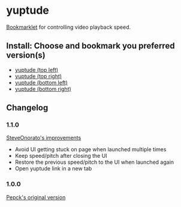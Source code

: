 <!-- SCRIPT GENERATED, DO NO EDIT DIRECTLY -->

# yuptude

[Bookmarklet][bookmarklet] for controlling video playback speed.


[bookmarklet]: https://en.wikipedia.org/wiki/Bookmarklet


## Install: Choose and bookmark you preferred version(s)

<ul>
  <li><a href="javascript:(function()%7Bconst%20styles%3D'%5Cn%3Cstyle%20id%3D%22yptd-style%22%3E%5Cn%20%20%20%20%23yptd%20%7B%5Cn%20%20%20%20%20%20%20%20user-select%3A%20none%3B%5Cn%20%20%20%20%7D%5Cn%20%20%20%20%23yptd%20span%2C%5Cn%20%20%20%20%23yptd-box%20%7B%5Cn%20%20%20%20%20%20%20%20float%3A%20left%3B%5Cn%20%20%20%20%20%20%20%20padding%3A%200%200.5em%3B%5Cn%20%20%20%20%20%20%20%20display%3A%20block%3B%5Cn%20%20%20%20%7D%5Cn%20%20%20%20%23yptd%20span%20em%2C%5Cn%20%20%20%20%23yptd-bottom%2C%5Cn%20%20%20%20%23yptd-in%20%7B%5Cn%20%20%20%20%20%20%20%20vertical-align%3A%20middle%3B%5Cn%20%20%20%20%7D%5Cn%20%20%20%20%23yptd-pit%2C%5Cn%20%20%20%20%23yptd-pit%20input%20%7B%5Cn%20%20%20%20%20%20%20%20float%3A%20right%3B%5Cn%20%20%20%20%7D%5Cn%20%20%20%20%23yptd%20a%2C%5Cn%20%20%20%20%23yptd-bar%20%7B%5Cn%20%20%20%20%20%20%20%20background-color%3A%20%23fd0d5d%3B%5Cn%20%20%20%20%7D%5Cn%20%20%20%20%23yptd%20%7B%5Cn%20%20%20%20%20%20%20%20z-index%3A%209999999999%3B%5Cn%20%20%20%20%20%20%20%20position%3A%20fixed%3B%5Cn%20%20%20%20%20%20%20%20bottom%3A%200%3B%5Cn%20%20%20%20%20%20%20%20left%3A%206px%3B%5Cn%20%20%20%20%20%20%20%20font%3A%2016px%20Helvetica%2C%20Arial%2C%20sans-serif%3B%5Cn%20%20%20%20%20%20%20%20-webkit-text-size-adjust%3A%20100%25%3B%5Cn%20%20%20%20%20%20%20%20-ms-text-size-adjust%3A%20100%25%3B%5Cn%20%20%20%20%7D%5Cn%20%20%20%20%23yptd%20*%20%7B%5Cn%20%20%20%20%20%20%20%20margin%3A%200%3B%5Cn%20%20%20%20%7D%5Cn%20%20%20%20%23yptd%20a%20%7B%5Cn%20%20%20%20%20%20%20%20border-radius%3A%205px%3B%5Cn%20%20%20%20%20%20%20%20-moz-border-radius%3A%205px%3B%5Cn%20%20%20%20%20%20%20%20-webkit-border-radius%3A%205px%3B%5Cn%20%20%20%20%20%20%20%20float%3A%20left%3B%5Cn%20%20%20%20%20%20%20%20margin%3A%200%200.5em%200%200%3B%5Cn%20%20%20%20%20%20%20%20padding%3A%200.25em%201em%3B%5Cn%20%20%20%20%20%20%20%20font-weight%3A%20700%3B%5Cn%20%20%20%20%20%20%20%20color%3A%20%23fff%3B%5Cn%20%20%20%20%7D%5Cn%20%20%20%20%23yptd%20a%20em%20%7B%5Cn%20%20%20%20%20%20%20%20font-size%3A%200.9em%3B%5Cn%20%20%20%20%7D%5Cn%20%20%20%20%23yptd%20a%3Aactive%2C%5Cn%20%20%20%20%23yptd%20a%3Afocus%2C%5Cn%20%20%20%20%23yptd%20a%3Ahover%20%7B%5Cn%20%20%20%20%20%20%20%20outline%3A%200%3B%5Cn%20%20%20%20%20%20%20%20color%3A%20%23fd0d5d%3B%5Cn%20%20%20%20%20%20%20%20background-color%3A%20%23fff%3B%5Cn%20%20%20%20%20%20%20%20text-decoration%3A%20none%3B%5Cn%20%20%20%20%7D%5Cn%20%20%20%20%23yptd%20span%20%7B%5Cn%20%20%20%20%20%20%20%20border-radius%3A%203px%3B%5Cn%20%20%20%20%20%20%20%20-moz-border-radius%3A%203px%3B%5Cn%20%20%20%20%20%20%20%20-webkit-border-radius%3A%203px%3B%5Cn%20%20%20%20%20%20%20%20-moz-box-sizing%3A%20border-box%3B%5Cn%20%20%20%20%20%20%20%20-webkit-box-sizing%3A%20border-box%3B%5Cn%20%20%20%20%20%20%20%20box-sizing%3A%20border-box%3B%5Cn%20%20%20%20%20%20%20%20margin%3A%200.5em%3B%5Cn%20%20%20%20%20%20%20%20width%3A%202.5em%3B%5Cn%20%20%20%20%20%20%20%20border-bottom%3A%202px%20solid%20rgba(0%2C%200%2C%200%2C%200.25)%3B%5Cn%20%20%20%20%20%20%20%20text-decoration%3A%20none%3B%5Cn%20%20%20%20%20%20%20%20color%3A%20%23000%3B%5Cn%20%20%20%20%20%20%20%20background-color%3A%20%23fff%3B%5Cn%20%20%20%20%20%20%20%20cursor%3A%20pointer%3B%5Cn%20%20%20%20%20%20%20%20text-align%3A%20center%3B%5Cn%20%20%20%20%7D%5Cn%20%20%20%20%23yptd%20span%20em%20%7B%5Cn%20%20%20%20%20%20%20%20font-size%3A%200.75em%3B%5Cn%20%20%20%20%7D%5Cn%20%20%20%20%23yptd%20span%3Aactive%2C%5Cn%20%20%20%20%23yptd%20span%3Afocus%2C%5Cn%20%20%20%20%23yptd%20span%3Ahover%20%7B%5Cn%20%20%20%20%20%20%20%20color%3A%20%23fd0d5d%3B%5Cn%20%20%20%20%7D%5Cn%20%20%20%20%23yptd-bar%20%7B%5Cn%20%20%20%20%20%20%20%20border-radius%3A%203px%203px%200%200%3B%5Cn%20%20%20%20%20%20%20%20-moz-border-radius%3A%203px%203px%200%200%3B%5Cn%20%20%20%20%20%20%20%20-webkit-border-radius%3A%203px%203px%200%200%3B%5Cn%20%20%20%20%20%20%20%20height%3A%202.25em%3B%5Cn%20%20%20%20%7D%5Cn%20%20%20%20%23yptd-bar%3Aafter%2C%5Cn%20%20%20%20%23yptd-bottom%3Aafter%20%7B%5Cn%20%20%20%20%20%20%20%20content%3A%20%22%22%3B%5Cn%20%20%20%20%20%20%20%20display%3A%20block%3B%5Cn%20%20%20%20%20%20%20%20clear%3A%20both%3B%5Cn%20%20%20%20%7D%5Cn%20%20%20%20%23yptd-controls%20%7B%5Cn%20%20%20%20%20%20%20%20float%3A%20right%3B%5Cn%20%20%20%20%20%20%20%20height%3A%202.25em%3B%5Cn%20%20%20%20%20%20%20%20border-left%3A%202px%20solid%20rgba(0%2C%200%2C%200%2C%200.33)%3B%5Cn%20%20%20%20%7D%5Cn%20%20%20%20%23yptd-box%20%7B%5Cn%20%20%20%20%20%20%20%20-moz-box-sizing%3A%20border-box%3B%5Cn%20%20%20%20%20%20%20%20-webkit-box-sizing%3A%20border-box%3B%5Cn%20%20%20%20%20%20%20%20box-sizing%3A%20border-box%3B%5Cn%20%20%20%20%20%20%20%20width%3A%204em%3B%5Cn%20%20%20%20%20%20%20%20min-width%3A%204em%3B%5Cn%20%20%20%20%20%20%20%20height%3A%20100%25%3B%5Cn%20%20%20%20%20%20%20%20background-color%3A%20rgba(0%2C%200%2C%200%2C%200.15)%3B%5Cn%20%20%20%20%7D%5Cn%20%20%20%20%23yptd-in%20%7B%5Cn%20%20%20%20%20%20%20%20width%3A%20100%25%3B%5Cn%20%20%20%20%20%20%20%20height%3A%20100%25%3B%5Cn%20%20%20%20%20%20%20%20border%3A%200%3B%5Cn%20%20%20%20%20%20%20%20text-align%3A%20center%3B%5Cn%20%20%20%20%20%20%20%20font%3A%2014px%20Helvetica%2C%20Arial%2C%20sans-serif%3B%5Cn%20%20%20%20%20%20%20%20font-family%3A%20Helvetica%2C%20Arial%2C%20sans-serif%3B%5Cn%20%20%20%20%20%20%20%20font-size%3A%2014px%3B%5Cn%20%20%20%20%20%20%20%20color%3A%20%23fff%3B%5Cn%20%20%20%20%20%20%20%20background-color%3A%20transparent%3B%5Cn%20%20%20%20%7D%5Cn%20%20%20%20%23yptd-bottom%20%7B%5Cn%20%20%20%20%20%20%20%20padding%3A%200.75em%3B%5Cn%20%20%20%20%20%20%20%20font-size%3A%200.75em%3B%5Cn%20%20%20%20%20%20%20%20background-color%3A%20rgba(0%2C%200%2C%200%2C%200.8)%3B%5Cn%20%20%20%20%7D%5Cn%20%20%20%20%23yptd-pit%20%7B%5Cn%20%20%20%20%20%20%20%20position%3A%20relative%3B%5Cn%20%20%20%20%20%20%20%20padding%3A%200.25em%200%3B%5Cn%20%20%20%20%7D%5Cn%20%20%20%20%23yptd-pit%20label%20%7B%5Cn%20%20%20%20%20%20%20%20margin-right%3A%200.5em%3B%5Cn%20%20%20%20%20%20%20%20color%3A%20%23fff%3B%5Cn%20%20%20%20%7D%5Cn%20%20%20%20%23yptd-pit%20em%20%7B%5Cn%20%20%20%20%20%20%20%20display%3A%20none%3B%5Cn%20%20%20%20%7D%5Cn%20%20%20%20%23yptd-pit%3Aactive%20em%2C%5Cn%20%20%20%20%23yptd-pit%3Afocus%20em%2C%5Cn%20%20%20%20%23yptd-pit%3Ahover%20em%20%7B%5Cn%20%20%20%20%20%20%20%20display%3A%20block%3B%5Cn%20%20%20%20%20%20%20%20position%3A%20absolute%3B%5Cn%20%20%20%20%20%20%20%20top%3A%20-2.5em%3B%5Cn%20%20%20%20%20%20%20%20left%3A%200%3B%5Cn%20%20%20%20%20%20%20%20padding%3A%200.5em%3B%5Cn%20%20%20%20%20%20%20%20white-space%3A%20pre%3B%5Cn%20%20%20%20%20%20%20%20font-size%3A%200.8em%3B%5Cn%20%20%20%20%20%20%20%20background-color%3A%20%23fd0d5d%3B%5Cn%20%20%20%20%7D%5Cn%3C%2Fstyle%3E%5Cn'%2Chtml%3D'%5Cn%3Cdiv%20id%3D%22yptd%22%3E%5Cn%20%20%20%20%3Cdiv%20id%3D%22yptd-bar%22%3E%5Cn%20%20%20%20%20%20%20%20%3Cspan%20id%3D%22yptd-off%22%3E%3Cem%3EHide%3C%2Fem%3E%3C%2Fspan%3E%5Cn%20%20%20%20%20%20%20%20%3Cdiv%20id%3D%22yptd-controls%22%3E%5Cn%20%20%20%20%20%20%20%20%20%20%20%20%3Cspan%20id%3D%22yptd-dwn%22%3E-%3C%2Fspan%3E%5Cn%20%20%20%20%20%20%20%20%20%20%20%20%3Cdiv%20id%3D%22yptd-box%22%3E%3Cinput%20id%3D%22yptd-in%22%20type%3D%22text%22%20value%3D%221.0%22%20%2F%3E%3C%2Fdiv%3E%5Cn%20%20%20%20%20%20%20%20%20%20%20%20%3Cspan%20id%3D%22yptd-up%22%3E%2B%3C%2Fspan%3E%5Cn%20%20%20%20%20%20%20%20%3C%2Fdiv%3E%5Cn%20%20%20%20%3C%2Fdiv%3E%5Cn%20%20%20%20%3Cdiv%20id%3D%22yptd-bottom%22%3E%5Cn%20%20%20%20%20%20%20%20%3Ca%20href%3D%22http%3A%2F%2Fyuptude.com%22%20target%3D%22_blank%22%3E%3Cem%3Eyuptude%3C%2Fem%3E%3C%2Fa%3E%5Cn%20%20%20%20%20%20%20%20%3Cdiv%20id%3D%22yptd-pit%22%3E%5Cn%20%20%20%20%20%20%20%20%20%20%20%20%3Clabel%20for%3D%22yptd-pin%22%3E%20Shift%20Pitch%20%3Cem%3E(Firefox%20%26amp%3B%20Safari%20only)%3C%2Fem%3E%3C%2Flabel%3E%3Cinput%20type%3D%22checkbox%22%20name%3D%22yptd-pin%22%20id%3D%22yptd-pin%22%20value%3D%221%22%20%2F%3E%5Cn%20%20%20%20%20%20%20%20%3C%2Fdiv%3E%5Cn%20%20%20%20%3C%2Fdiv%3E%5Cn%3C%2Fdiv%3E%5Cn'%2C%24%3Ddocument.querySelector.bind(document)%2C%24%24%3Ddocument.querySelectorAll.bind(document)%3Bnull!%3D%3D%24(%22%23yptd%22)%26%26console.log(%22yuptude's%20already%20running!%22)%3Bconst%20ypt_position%3D%22top%20left%22%3Blet%20videos%2Cv%2Cinputval%3Bconsole.log(%22Starting%20yuptude!%22%2C%22top%20left%22)%3Blet%20ytw_el%3Ddocument.createElement(%22div%22)%3Bytw_el.innerHTML%3D%60%24%7Bstyles%7D%24%7Bhtml%7D%60%2Cdocument.body.appendChild(ytw_el)%3Bconst%20yti_in%3D%24(%22%23yptd-in%22)%2Cyti_off%3D%24(%22%23yptd-off%22)%2Cyti_pit%3D%24(%22%23yptd-pin%22)%2Cyti_up%3D%24(%22%23yptd-up%22)%2Cyti_dwn%3D%24(%22%23yptd-dwn%22)%3Blet%20s%3Dwindow.sessionStorage.getItem(%22yuptudeSpeed%22)%3Bnull%3D%3D%3Ds%3Fs%3D1%3A(console.log(%22Recovered%20speed%20%22%2Bs)%2C%24(%22%23yptd-in%22).value%3Ds)%3Blet%20p%3Dwindow.sessionStorage.getItem(%22yuptudePitch%22)%3Bfunction%20yte_in()%7Bs%3D%24(%22%23yptd-in%22).value%2Cwindow.sessionStorage.setItem(%22yuptudeSpeed%22%2Cs)%7Dfunction%20yte_off()%7Byti_in.removeEventListener(%22input%22%2Cyte_in)%2Cyti_off.removeEventListener(%22click%22%2Cyte_off)%2Cyti_pit.removeEventListener(%22click%22%2Cyte_pit)%2Cyti_up.removeEventListener(%22click%22%2Cyte_up)%2Cyti_dwn.removeEventListener(%22click%22%2Cyte_dwn)%3Bconst%20n%3D%24(%22%23yptd%22)%3Bn.parentNode.removeChild(n)%3Bconst%20t%3D%24(%22%23yptd-style%22)%3Bt.parentNode.removeChild(t)%2CclearInterval(interval)%7Dfunction%20yte_pit()%7Bp%3D%24(%22%23yptd-pin%22).checked%2Cwindow.sessionStorage.setItem(%22yuptudePitch%22%2Cp)%7Dfunction%20yte_up()%7Binputval%3Ddocument.getElementById(%22yptd-in%22).value%2Cinputval%3Dinputval%3FparseFloat(inputval)%3A1%2Cinputval%3Dinputval%3C%3D3.9%3Finputval%2B.1%3Ainputval%2Cs%3D%24(%22%23yptd-in%22).value%3Dinputval.toFixed(1)%2Cwindow.sessionStorage.setItem(%22yuptudeSpeed%22%2Cs)%7Dfunction%20yte_dwn()%7Binputval%3D%24(%22%23yptd-in%22).value%2Cinputval%3Dinputval%3FparseFloat(inputval)%3A1%2Cinputval%3Dinputval%3E%3D.6%3Finputval-.1%3Ainputval%2Cs%3D%24(%22%23yptd-in%22).value%3Dinputval.toFixed(1)%2Cwindow.sessionStorage.setItem(%22yuptudeSpeed%22%2Cs)%7Dnull%3D%3D%3Dp%3Fp%3D!1%3A(console.log(%22Recovered%20pitch%20%22%2Bp)%2C%24(%22%23yptd-pin%22).checked%3Dp)%2Cyti_in.addEventListener(%22input%22%2Cyte_in)%2Cyti_off.addEventListener(%22click%22%2Cyte_off)%2Cyti_pit.addEventListener(%22click%22%2Cyte_pit)%2Cyti_up.addEventListener(%22click%22%2Cyte_up)%2Cyti_dwn.addEventListener(%22click%22%2Cyte_dwn)%3Blet%20interval%3DsetInterval((function()%7Bytp_apply()%7D)%2C100)%3Bfunction%20ytp_apply(n)%7Bvideos%3D%24%24(%22video%22)%3Bfor(const%20t%20of%20videos)t%26%26t.readyState%3E%3D2%26%26(t.playbackRate%3Dn%7C%7Cs%7C%7C1%2Ct.mozPreservesPitch%3Dt.webkitPreservesPitch%3Dt.preservePitch%3D!p)%7D%7D)()">yuptude (top left)</a></li>
  <li><a href="javascript:(function()%7Bconst%20styles%3D'%5Cn%3Cstyle%20id%3D%22yptd-style%22%3E%5Cn%20%20%20%20%23yptd%20%7B%5Cn%20%20%20%20%20%20%20%20user-select%3A%20none%3B%5Cn%20%20%20%20%7D%5Cn%20%20%20%20%23yptd%20span%2C%5Cn%20%20%20%20%23yptd-box%20%7B%5Cn%20%20%20%20%20%20%20%20float%3A%20left%3B%5Cn%20%20%20%20%20%20%20%20padding%3A%200%200.5em%3B%5Cn%20%20%20%20%20%20%20%20display%3A%20block%3B%5Cn%20%20%20%20%7D%5Cn%20%20%20%20%23yptd%20span%20em%2C%5Cn%20%20%20%20%23yptd-bottom%2C%5Cn%20%20%20%20%23yptd-in%20%7B%5Cn%20%20%20%20%20%20%20%20vertical-align%3A%20middle%3B%5Cn%20%20%20%20%7D%5Cn%20%20%20%20%23yptd-pit%2C%5Cn%20%20%20%20%23yptd-pit%20input%20%7B%5Cn%20%20%20%20%20%20%20%20float%3A%20right%3B%5Cn%20%20%20%20%7D%5Cn%20%20%20%20%23yptd%20a%2C%5Cn%20%20%20%20%23yptd-bar%20%7B%5Cn%20%20%20%20%20%20%20%20background-color%3A%20%23fd0d5d%3B%5Cn%20%20%20%20%7D%5Cn%20%20%20%20%23yptd%20%7B%5Cn%20%20%20%20%20%20%20%20z-index%3A%209999999999%3B%5Cn%20%20%20%20%20%20%20%20position%3A%20fixed%3B%5Cn%20%20%20%20%20%20%20%20bottom%3A%200%3B%5Cn%20%20%20%20%20%20%20%20left%3A%206px%3B%5Cn%20%20%20%20%20%20%20%20font%3A%2016px%20Helvetica%2C%20Arial%2C%20sans-serif%3B%5Cn%20%20%20%20%20%20%20%20-webkit-text-size-adjust%3A%20100%25%3B%5Cn%20%20%20%20%20%20%20%20-ms-text-size-adjust%3A%20100%25%3B%5Cn%20%20%20%20%7D%5Cn%20%20%20%20%23yptd%20*%20%7B%5Cn%20%20%20%20%20%20%20%20margin%3A%200%3B%5Cn%20%20%20%20%7D%5Cn%20%20%20%20%23yptd%20a%20%7B%5Cn%20%20%20%20%20%20%20%20border-radius%3A%205px%3B%5Cn%20%20%20%20%20%20%20%20-moz-border-radius%3A%205px%3B%5Cn%20%20%20%20%20%20%20%20-webkit-border-radius%3A%205px%3B%5Cn%20%20%20%20%20%20%20%20float%3A%20left%3B%5Cn%20%20%20%20%20%20%20%20margin%3A%200%200.5em%200%200%3B%5Cn%20%20%20%20%20%20%20%20padding%3A%200.25em%201em%3B%5Cn%20%20%20%20%20%20%20%20font-weight%3A%20700%3B%5Cn%20%20%20%20%20%20%20%20color%3A%20%23fff%3B%5Cn%20%20%20%20%7D%5Cn%20%20%20%20%23yptd%20a%20em%20%7B%5Cn%20%20%20%20%20%20%20%20font-size%3A%200.9em%3B%5Cn%20%20%20%20%7D%5Cn%20%20%20%20%23yptd%20a%3Aactive%2C%5Cn%20%20%20%20%23yptd%20a%3Afocus%2C%5Cn%20%20%20%20%23yptd%20a%3Ahover%20%7B%5Cn%20%20%20%20%20%20%20%20outline%3A%200%3B%5Cn%20%20%20%20%20%20%20%20color%3A%20%23fd0d5d%3B%5Cn%20%20%20%20%20%20%20%20background-color%3A%20%23fff%3B%5Cn%20%20%20%20%20%20%20%20text-decoration%3A%20none%3B%5Cn%20%20%20%20%7D%5Cn%20%20%20%20%23yptd%20span%20%7B%5Cn%20%20%20%20%20%20%20%20border-radius%3A%203px%3B%5Cn%20%20%20%20%20%20%20%20-moz-border-radius%3A%203px%3B%5Cn%20%20%20%20%20%20%20%20-webkit-border-radius%3A%203px%3B%5Cn%20%20%20%20%20%20%20%20-moz-box-sizing%3A%20border-box%3B%5Cn%20%20%20%20%20%20%20%20-webkit-box-sizing%3A%20border-box%3B%5Cn%20%20%20%20%20%20%20%20box-sizing%3A%20border-box%3B%5Cn%20%20%20%20%20%20%20%20margin%3A%200.5em%3B%5Cn%20%20%20%20%20%20%20%20width%3A%202.5em%3B%5Cn%20%20%20%20%20%20%20%20border-bottom%3A%202px%20solid%20rgba(0%2C%200%2C%200%2C%200.25)%3B%5Cn%20%20%20%20%20%20%20%20text-decoration%3A%20none%3B%5Cn%20%20%20%20%20%20%20%20color%3A%20%23000%3B%5Cn%20%20%20%20%20%20%20%20background-color%3A%20%23fff%3B%5Cn%20%20%20%20%20%20%20%20cursor%3A%20pointer%3B%5Cn%20%20%20%20%20%20%20%20text-align%3A%20center%3B%5Cn%20%20%20%20%7D%5Cn%20%20%20%20%23yptd%20span%20em%20%7B%5Cn%20%20%20%20%20%20%20%20font-size%3A%200.75em%3B%5Cn%20%20%20%20%7D%5Cn%20%20%20%20%23yptd%20span%3Aactive%2C%5Cn%20%20%20%20%23yptd%20span%3Afocus%2C%5Cn%20%20%20%20%23yptd%20span%3Ahover%20%7B%5Cn%20%20%20%20%20%20%20%20color%3A%20%23fd0d5d%3B%5Cn%20%20%20%20%7D%5Cn%20%20%20%20%23yptd-bar%20%7B%5Cn%20%20%20%20%20%20%20%20border-radius%3A%203px%203px%200%200%3B%5Cn%20%20%20%20%20%20%20%20-moz-border-radius%3A%203px%203px%200%200%3B%5Cn%20%20%20%20%20%20%20%20-webkit-border-radius%3A%203px%203px%200%200%3B%5Cn%20%20%20%20%20%20%20%20height%3A%202.25em%3B%5Cn%20%20%20%20%7D%5Cn%20%20%20%20%23yptd-bar%3Aafter%2C%5Cn%20%20%20%20%23yptd-bottom%3Aafter%20%7B%5Cn%20%20%20%20%20%20%20%20content%3A%20%22%22%3B%5Cn%20%20%20%20%20%20%20%20display%3A%20block%3B%5Cn%20%20%20%20%20%20%20%20clear%3A%20both%3B%5Cn%20%20%20%20%7D%5Cn%20%20%20%20%23yptd-controls%20%7B%5Cn%20%20%20%20%20%20%20%20float%3A%20right%3B%5Cn%20%20%20%20%20%20%20%20height%3A%202.25em%3B%5Cn%20%20%20%20%20%20%20%20border-left%3A%202px%20solid%20rgba(0%2C%200%2C%200%2C%200.33)%3B%5Cn%20%20%20%20%7D%5Cn%20%20%20%20%23yptd-box%20%7B%5Cn%20%20%20%20%20%20%20%20-moz-box-sizing%3A%20border-box%3B%5Cn%20%20%20%20%20%20%20%20-webkit-box-sizing%3A%20border-box%3B%5Cn%20%20%20%20%20%20%20%20box-sizing%3A%20border-box%3B%5Cn%20%20%20%20%20%20%20%20width%3A%204em%3B%5Cn%20%20%20%20%20%20%20%20min-width%3A%204em%3B%5Cn%20%20%20%20%20%20%20%20height%3A%20100%25%3B%5Cn%20%20%20%20%20%20%20%20background-color%3A%20rgba(0%2C%200%2C%200%2C%200.15)%3B%5Cn%20%20%20%20%7D%5Cn%20%20%20%20%23yptd-in%20%7B%5Cn%20%20%20%20%20%20%20%20width%3A%20100%25%3B%5Cn%20%20%20%20%20%20%20%20height%3A%20100%25%3B%5Cn%20%20%20%20%20%20%20%20border%3A%200%3B%5Cn%20%20%20%20%20%20%20%20text-align%3A%20center%3B%5Cn%20%20%20%20%20%20%20%20font%3A%2014px%20Helvetica%2C%20Arial%2C%20sans-serif%3B%5Cn%20%20%20%20%20%20%20%20font-family%3A%20Helvetica%2C%20Arial%2C%20sans-serif%3B%5Cn%20%20%20%20%20%20%20%20font-size%3A%2014px%3B%5Cn%20%20%20%20%20%20%20%20color%3A%20%23fff%3B%5Cn%20%20%20%20%20%20%20%20background-color%3A%20transparent%3B%5Cn%20%20%20%20%7D%5Cn%20%20%20%20%23yptd-bottom%20%7B%5Cn%20%20%20%20%20%20%20%20padding%3A%200.75em%3B%5Cn%20%20%20%20%20%20%20%20font-size%3A%200.75em%3B%5Cn%20%20%20%20%20%20%20%20background-color%3A%20rgba(0%2C%200%2C%200%2C%200.8)%3B%5Cn%20%20%20%20%7D%5Cn%20%20%20%20%23yptd-pit%20%7B%5Cn%20%20%20%20%20%20%20%20position%3A%20relative%3B%5Cn%20%20%20%20%20%20%20%20padding%3A%200.25em%200%3B%5Cn%20%20%20%20%7D%5Cn%20%20%20%20%23yptd-pit%20label%20%7B%5Cn%20%20%20%20%20%20%20%20margin-right%3A%200.5em%3B%5Cn%20%20%20%20%20%20%20%20color%3A%20%23fff%3B%5Cn%20%20%20%20%7D%5Cn%20%20%20%20%23yptd-pit%20em%20%7B%5Cn%20%20%20%20%20%20%20%20display%3A%20none%3B%5Cn%20%20%20%20%7D%5Cn%20%20%20%20%23yptd-pit%3Aactive%20em%2C%5Cn%20%20%20%20%23yptd-pit%3Afocus%20em%2C%5Cn%20%20%20%20%23yptd-pit%3Ahover%20em%20%7B%5Cn%20%20%20%20%20%20%20%20display%3A%20block%3B%5Cn%20%20%20%20%20%20%20%20position%3A%20absolute%3B%5Cn%20%20%20%20%20%20%20%20top%3A%20-2.5em%3B%5Cn%20%20%20%20%20%20%20%20left%3A%200%3B%5Cn%20%20%20%20%20%20%20%20padding%3A%200.5em%3B%5Cn%20%20%20%20%20%20%20%20white-space%3A%20pre%3B%5Cn%20%20%20%20%20%20%20%20font-size%3A%200.8em%3B%5Cn%20%20%20%20%20%20%20%20background-color%3A%20%23fd0d5d%3B%5Cn%20%20%20%20%7D%5Cn%3C%2Fstyle%3E%5Cn'%2Chtml%3D'%5Cn%3Cdiv%20id%3D%22yptd%22%3E%5Cn%20%20%20%20%3Cdiv%20id%3D%22yptd-bar%22%3E%5Cn%20%20%20%20%20%20%20%20%3Cspan%20id%3D%22yptd-off%22%3E%3Cem%3EHide%3C%2Fem%3E%3C%2Fspan%3E%5Cn%20%20%20%20%20%20%20%20%3Cdiv%20id%3D%22yptd-controls%22%3E%5Cn%20%20%20%20%20%20%20%20%20%20%20%20%3Cspan%20id%3D%22yptd-dwn%22%3E-%3C%2Fspan%3E%5Cn%20%20%20%20%20%20%20%20%20%20%20%20%3Cdiv%20id%3D%22yptd-box%22%3E%3Cinput%20id%3D%22yptd-in%22%20type%3D%22text%22%20value%3D%221.0%22%20%2F%3E%3C%2Fdiv%3E%5Cn%20%20%20%20%20%20%20%20%20%20%20%20%3Cspan%20id%3D%22yptd-up%22%3E%2B%3C%2Fspan%3E%5Cn%20%20%20%20%20%20%20%20%3C%2Fdiv%3E%5Cn%20%20%20%20%3C%2Fdiv%3E%5Cn%20%20%20%20%3Cdiv%20id%3D%22yptd-bottom%22%3E%5Cn%20%20%20%20%20%20%20%20%3Ca%20href%3D%22http%3A%2F%2Fyuptude.com%22%20target%3D%22_blank%22%3E%3Cem%3Eyuptude%3C%2Fem%3E%3C%2Fa%3E%5Cn%20%20%20%20%20%20%20%20%3Cdiv%20id%3D%22yptd-pit%22%3E%5Cn%20%20%20%20%20%20%20%20%20%20%20%20%3Clabel%20for%3D%22yptd-pin%22%3E%20Shift%20Pitch%20%3Cem%3E(Firefox%20%26amp%3B%20Safari%20only)%3C%2Fem%3E%3C%2Flabel%3E%3Cinput%20type%3D%22checkbox%22%20name%3D%22yptd-pin%22%20id%3D%22yptd-pin%22%20value%3D%221%22%20%2F%3E%5Cn%20%20%20%20%20%20%20%20%3C%2Fdiv%3E%5Cn%20%20%20%20%3C%2Fdiv%3E%5Cn%3C%2Fdiv%3E%5Cn'%2C%24%3Ddocument.querySelector.bind(document)%2C%24%24%3Ddocument.querySelectorAll.bind(document)%3Bnull!%3D%3D%24(%22%23yptd%22)%26%26console.log(%22yuptude's%20already%20running!%22)%3Bconst%20ypt_position%3D%22top%20right%22%3Blet%20videos%2Cv%2Cinputval%3Bconsole.log(%22Starting%20yuptude!%22%2C%22top%20right%22)%3Blet%20ytw_el%3Ddocument.createElement(%22div%22)%3Bytw_el.innerHTML%3D%60%24%7Bstyles%7D%24%7Bhtml%7D%60%2Cdocument.body.appendChild(ytw_el)%3Bconst%20yti_in%3D%24(%22%23yptd-in%22)%2Cyti_off%3D%24(%22%23yptd-off%22)%2Cyti_pit%3D%24(%22%23yptd-pin%22)%2Cyti_up%3D%24(%22%23yptd-up%22)%2Cyti_dwn%3D%24(%22%23yptd-dwn%22)%3Blet%20s%3Dwindow.sessionStorage.getItem(%22yuptudeSpeed%22)%3Bnull%3D%3D%3Ds%3Fs%3D1%3A(console.log(%22Recovered%20speed%20%22%2Bs)%2C%24(%22%23yptd-in%22).value%3Ds)%3Blet%20p%3Dwindow.sessionStorage.getItem(%22yuptudePitch%22)%3Bfunction%20yte_in()%7Bs%3D%24(%22%23yptd-in%22).value%2Cwindow.sessionStorage.setItem(%22yuptudeSpeed%22%2Cs)%7Dfunction%20yte_off()%7Byti_in.removeEventListener(%22input%22%2Cyte_in)%2Cyti_off.removeEventListener(%22click%22%2Cyte_off)%2Cyti_pit.removeEventListener(%22click%22%2Cyte_pit)%2Cyti_up.removeEventListener(%22click%22%2Cyte_up)%2Cyti_dwn.removeEventListener(%22click%22%2Cyte_dwn)%3Bconst%20n%3D%24(%22%23yptd%22)%3Bn.parentNode.removeChild(n)%3Bconst%20t%3D%24(%22%23yptd-style%22)%3Bt.parentNode.removeChild(t)%2CclearInterval(interval)%7Dfunction%20yte_pit()%7Bp%3D%24(%22%23yptd-pin%22).checked%2Cwindow.sessionStorage.setItem(%22yuptudePitch%22%2Cp)%7Dfunction%20yte_up()%7Binputval%3Ddocument.getElementById(%22yptd-in%22).value%2Cinputval%3Dinputval%3FparseFloat(inputval)%3A1%2Cinputval%3Dinputval%3C%3D3.9%3Finputval%2B.1%3Ainputval%2Cs%3D%24(%22%23yptd-in%22).value%3Dinputval.toFixed(1)%2Cwindow.sessionStorage.setItem(%22yuptudeSpeed%22%2Cs)%7Dfunction%20yte_dwn()%7Binputval%3D%24(%22%23yptd-in%22).value%2Cinputval%3Dinputval%3FparseFloat(inputval)%3A1%2Cinputval%3Dinputval%3E%3D.6%3Finputval-.1%3Ainputval%2Cs%3D%24(%22%23yptd-in%22).value%3Dinputval.toFixed(1)%2Cwindow.sessionStorage.setItem(%22yuptudeSpeed%22%2Cs)%7Dnull%3D%3D%3Dp%3Fp%3D!1%3A(console.log(%22Recovered%20pitch%20%22%2Bp)%2C%24(%22%23yptd-pin%22).checked%3Dp)%2Cyti_in.addEventListener(%22input%22%2Cyte_in)%2Cyti_off.addEventListener(%22click%22%2Cyte_off)%2Cyti_pit.addEventListener(%22click%22%2Cyte_pit)%2Cyti_up.addEventListener(%22click%22%2Cyte_up)%2Cyti_dwn.addEventListener(%22click%22%2Cyte_dwn)%3Blet%20interval%3DsetInterval((function()%7Bytp_apply()%7D)%2C100)%3Bfunction%20ytp_apply(n)%7Bvideos%3D%24%24(%22video%22)%3Bfor(const%20t%20of%20videos)t%26%26t.readyState%3E%3D2%26%26(t.playbackRate%3Dn%7C%7Cs%7C%7C1%2Ct.mozPreservesPitch%3Dt.webkitPreservesPitch%3Dt.preservePitch%3D!p)%7D%7D)()">yuptude (top right)</a></li>
  <li><a href="javascript:(function()%7Bconst%20styles%3D'%5Cn%3Cstyle%20id%3D%22yptd-style%22%3E%5Cn%20%20%20%20%23yptd%20%7B%5Cn%20%20%20%20%20%20%20%20user-select%3A%20none%3B%5Cn%20%20%20%20%7D%5Cn%20%20%20%20%23yptd%20span%2C%5Cn%20%20%20%20%23yptd-box%20%7B%5Cn%20%20%20%20%20%20%20%20float%3A%20left%3B%5Cn%20%20%20%20%20%20%20%20padding%3A%200%200.5em%3B%5Cn%20%20%20%20%20%20%20%20display%3A%20block%3B%5Cn%20%20%20%20%7D%5Cn%20%20%20%20%23yptd%20span%20em%2C%5Cn%20%20%20%20%23yptd-bottom%2C%5Cn%20%20%20%20%23yptd-in%20%7B%5Cn%20%20%20%20%20%20%20%20vertical-align%3A%20middle%3B%5Cn%20%20%20%20%7D%5Cn%20%20%20%20%23yptd-pit%2C%5Cn%20%20%20%20%23yptd-pit%20input%20%7B%5Cn%20%20%20%20%20%20%20%20float%3A%20right%3B%5Cn%20%20%20%20%7D%5Cn%20%20%20%20%23yptd%20a%2C%5Cn%20%20%20%20%23yptd-bar%20%7B%5Cn%20%20%20%20%20%20%20%20background-color%3A%20%23fd0d5d%3B%5Cn%20%20%20%20%7D%5Cn%20%20%20%20%23yptd%20%7B%5Cn%20%20%20%20%20%20%20%20z-index%3A%209999999999%3B%5Cn%20%20%20%20%20%20%20%20position%3A%20fixed%3B%5Cn%20%20%20%20%20%20%20%20bottom%3A%200%3B%5Cn%20%20%20%20%20%20%20%20left%3A%206px%3B%5Cn%20%20%20%20%20%20%20%20font%3A%2016px%20Helvetica%2C%20Arial%2C%20sans-serif%3B%5Cn%20%20%20%20%20%20%20%20-webkit-text-size-adjust%3A%20100%25%3B%5Cn%20%20%20%20%20%20%20%20-ms-text-size-adjust%3A%20100%25%3B%5Cn%20%20%20%20%7D%5Cn%20%20%20%20%23yptd%20*%20%7B%5Cn%20%20%20%20%20%20%20%20margin%3A%200%3B%5Cn%20%20%20%20%7D%5Cn%20%20%20%20%23yptd%20a%20%7B%5Cn%20%20%20%20%20%20%20%20border-radius%3A%205px%3B%5Cn%20%20%20%20%20%20%20%20-moz-border-radius%3A%205px%3B%5Cn%20%20%20%20%20%20%20%20-webkit-border-radius%3A%205px%3B%5Cn%20%20%20%20%20%20%20%20float%3A%20left%3B%5Cn%20%20%20%20%20%20%20%20margin%3A%200%200.5em%200%200%3B%5Cn%20%20%20%20%20%20%20%20padding%3A%200.25em%201em%3B%5Cn%20%20%20%20%20%20%20%20font-weight%3A%20700%3B%5Cn%20%20%20%20%20%20%20%20color%3A%20%23fff%3B%5Cn%20%20%20%20%7D%5Cn%20%20%20%20%23yptd%20a%20em%20%7B%5Cn%20%20%20%20%20%20%20%20font-size%3A%200.9em%3B%5Cn%20%20%20%20%7D%5Cn%20%20%20%20%23yptd%20a%3Aactive%2C%5Cn%20%20%20%20%23yptd%20a%3Afocus%2C%5Cn%20%20%20%20%23yptd%20a%3Ahover%20%7B%5Cn%20%20%20%20%20%20%20%20outline%3A%200%3B%5Cn%20%20%20%20%20%20%20%20color%3A%20%23fd0d5d%3B%5Cn%20%20%20%20%20%20%20%20background-color%3A%20%23fff%3B%5Cn%20%20%20%20%20%20%20%20text-decoration%3A%20none%3B%5Cn%20%20%20%20%7D%5Cn%20%20%20%20%23yptd%20span%20%7B%5Cn%20%20%20%20%20%20%20%20border-radius%3A%203px%3B%5Cn%20%20%20%20%20%20%20%20-moz-border-radius%3A%203px%3B%5Cn%20%20%20%20%20%20%20%20-webkit-border-radius%3A%203px%3B%5Cn%20%20%20%20%20%20%20%20-moz-box-sizing%3A%20border-box%3B%5Cn%20%20%20%20%20%20%20%20-webkit-box-sizing%3A%20border-box%3B%5Cn%20%20%20%20%20%20%20%20box-sizing%3A%20border-box%3B%5Cn%20%20%20%20%20%20%20%20margin%3A%200.5em%3B%5Cn%20%20%20%20%20%20%20%20width%3A%202.5em%3B%5Cn%20%20%20%20%20%20%20%20border-bottom%3A%202px%20solid%20rgba(0%2C%200%2C%200%2C%200.25)%3B%5Cn%20%20%20%20%20%20%20%20text-decoration%3A%20none%3B%5Cn%20%20%20%20%20%20%20%20color%3A%20%23000%3B%5Cn%20%20%20%20%20%20%20%20background-color%3A%20%23fff%3B%5Cn%20%20%20%20%20%20%20%20cursor%3A%20pointer%3B%5Cn%20%20%20%20%20%20%20%20text-align%3A%20center%3B%5Cn%20%20%20%20%7D%5Cn%20%20%20%20%23yptd%20span%20em%20%7B%5Cn%20%20%20%20%20%20%20%20font-size%3A%200.75em%3B%5Cn%20%20%20%20%7D%5Cn%20%20%20%20%23yptd%20span%3Aactive%2C%5Cn%20%20%20%20%23yptd%20span%3Afocus%2C%5Cn%20%20%20%20%23yptd%20span%3Ahover%20%7B%5Cn%20%20%20%20%20%20%20%20color%3A%20%23fd0d5d%3B%5Cn%20%20%20%20%7D%5Cn%20%20%20%20%23yptd-bar%20%7B%5Cn%20%20%20%20%20%20%20%20border-radius%3A%203px%203px%200%200%3B%5Cn%20%20%20%20%20%20%20%20-moz-border-radius%3A%203px%203px%200%200%3B%5Cn%20%20%20%20%20%20%20%20-webkit-border-radius%3A%203px%203px%200%200%3B%5Cn%20%20%20%20%20%20%20%20height%3A%202.25em%3B%5Cn%20%20%20%20%7D%5Cn%20%20%20%20%23yptd-bar%3Aafter%2C%5Cn%20%20%20%20%23yptd-bottom%3Aafter%20%7B%5Cn%20%20%20%20%20%20%20%20content%3A%20%22%22%3B%5Cn%20%20%20%20%20%20%20%20display%3A%20block%3B%5Cn%20%20%20%20%20%20%20%20clear%3A%20both%3B%5Cn%20%20%20%20%7D%5Cn%20%20%20%20%23yptd-controls%20%7B%5Cn%20%20%20%20%20%20%20%20float%3A%20right%3B%5Cn%20%20%20%20%20%20%20%20height%3A%202.25em%3B%5Cn%20%20%20%20%20%20%20%20border-left%3A%202px%20solid%20rgba(0%2C%200%2C%200%2C%200.33)%3B%5Cn%20%20%20%20%7D%5Cn%20%20%20%20%23yptd-box%20%7B%5Cn%20%20%20%20%20%20%20%20-moz-box-sizing%3A%20border-box%3B%5Cn%20%20%20%20%20%20%20%20-webkit-box-sizing%3A%20border-box%3B%5Cn%20%20%20%20%20%20%20%20box-sizing%3A%20border-box%3B%5Cn%20%20%20%20%20%20%20%20width%3A%204em%3B%5Cn%20%20%20%20%20%20%20%20min-width%3A%204em%3B%5Cn%20%20%20%20%20%20%20%20height%3A%20100%25%3B%5Cn%20%20%20%20%20%20%20%20background-color%3A%20rgba(0%2C%200%2C%200%2C%200.15)%3B%5Cn%20%20%20%20%7D%5Cn%20%20%20%20%23yptd-in%20%7B%5Cn%20%20%20%20%20%20%20%20width%3A%20100%25%3B%5Cn%20%20%20%20%20%20%20%20height%3A%20100%25%3B%5Cn%20%20%20%20%20%20%20%20border%3A%200%3B%5Cn%20%20%20%20%20%20%20%20text-align%3A%20center%3B%5Cn%20%20%20%20%20%20%20%20font%3A%2014px%20Helvetica%2C%20Arial%2C%20sans-serif%3B%5Cn%20%20%20%20%20%20%20%20font-family%3A%20Helvetica%2C%20Arial%2C%20sans-serif%3B%5Cn%20%20%20%20%20%20%20%20font-size%3A%2014px%3B%5Cn%20%20%20%20%20%20%20%20color%3A%20%23fff%3B%5Cn%20%20%20%20%20%20%20%20background-color%3A%20transparent%3B%5Cn%20%20%20%20%7D%5Cn%20%20%20%20%23yptd-bottom%20%7B%5Cn%20%20%20%20%20%20%20%20padding%3A%200.75em%3B%5Cn%20%20%20%20%20%20%20%20font-size%3A%200.75em%3B%5Cn%20%20%20%20%20%20%20%20background-color%3A%20rgba(0%2C%200%2C%200%2C%200.8)%3B%5Cn%20%20%20%20%7D%5Cn%20%20%20%20%23yptd-pit%20%7B%5Cn%20%20%20%20%20%20%20%20position%3A%20relative%3B%5Cn%20%20%20%20%20%20%20%20padding%3A%200.25em%200%3B%5Cn%20%20%20%20%7D%5Cn%20%20%20%20%23yptd-pit%20label%20%7B%5Cn%20%20%20%20%20%20%20%20margin-right%3A%200.5em%3B%5Cn%20%20%20%20%20%20%20%20color%3A%20%23fff%3B%5Cn%20%20%20%20%7D%5Cn%20%20%20%20%23yptd-pit%20em%20%7B%5Cn%20%20%20%20%20%20%20%20display%3A%20none%3B%5Cn%20%20%20%20%7D%5Cn%20%20%20%20%23yptd-pit%3Aactive%20em%2C%5Cn%20%20%20%20%23yptd-pit%3Afocus%20em%2C%5Cn%20%20%20%20%23yptd-pit%3Ahover%20em%20%7B%5Cn%20%20%20%20%20%20%20%20display%3A%20block%3B%5Cn%20%20%20%20%20%20%20%20position%3A%20absolute%3B%5Cn%20%20%20%20%20%20%20%20top%3A%20-2.5em%3B%5Cn%20%20%20%20%20%20%20%20left%3A%200%3B%5Cn%20%20%20%20%20%20%20%20padding%3A%200.5em%3B%5Cn%20%20%20%20%20%20%20%20white-space%3A%20pre%3B%5Cn%20%20%20%20%20%20%20%20font-size%3A%200.8em%3B%5Cn%20%20%20%20%20%20%20%20background-color%3A%20%23fd0d5d%3B%5Cn%20%20%20%20%7D%5Cn%3C%2Fstyle%3E%5Cn'%2Chtml%3D'%5Cn%3Cdiv%20id%3D%22yptd%22%3E%5Cn%20%20%20%20%3Cdiv%20id%3D%22yptd-bar%22%3E%5Cn%20%20%20%20%20%20%20%20%3Cspan%20id%3D%22yptd-off%22%3E%3Cem%3EHide%3C%2Fem%3E%3C%2Fspan%3E%5Cn%20%20%20%20%20%20%20%20%3Cdiv%20id%3D%22yptd-controls%22%3E%5Cn%20%20%20%20%20%20%20%20%20%20%20%20%3Cspan%20id%3D%22yptd-dwn%22%3E-%3C%2Fspan%3E%5Cn%20%20%20%20%20%20%20%20%20%20%20%20%3Cdiv%20id%3D%22yptd-box%22%3E%3Cinput%20id%3D%22yptd-in%22%20type%3D%22text%22%20value%3D%221.0%22%20%2F%3E%3C%2Fdiv%3E%5Cn%20%20%20%20%20%20%20%20%20%20%20%20%3Cspan%20id%3D%22yptd-up%22%3E%2B%3C%2Fspan%3E%5Cn%20%20%20%20%20%20%20%20%3C%2Fdiv%3E%5Cn%20%20%20%20%3C%2Fdiv%3E%5Cn%20%20%20%20%3Cdiv%20id%3D%22yptd-bottom%22%3E%5Cn%20%20%20%20%20%20%20%20%3Ca%20href%3D%22http%3A%2F%2Fyuptude.com%22%20target%3D%22_blank%22%3E%3Cem%3Eyuptude%3C%2Fem%3E%3C%2Fa%3E%5Cn%20%20%20%20%20%20%20%20%3Cdiv%20id%3D%22yptd-pit%22%3E%5Cn%20%20%20%20%20%20%20%20%20%20%20%20%3Clabel%20for%3D%22yptd-pin%22%3E%20Shift%20Pitch%20%3Cem%3E(Firefox%20%26amp%3B%20Safari%20only)%3C%2Fem%3E%3C%2Flabel%3E%3Cinput%20type%3D%22checkbox%22%20name%3D%22yptd-pin%22%20id%3D%22yptd-pin%22%20value%3D%221%22%20%2F%3E%5Cn%20%20%20%20%20%20%20%20%3C%2Fdiv%3E%5Cn%20%20%20%20%3C%2Fdiv%3E%5Cn%3C%2Fdiv%3E%5Cn'%2C%24%3Ddocument.querySelector.bind(document)%2C%24%24%3Ddocument.querySelectorAll.bind(document)%3Bnull!%3D%3D%24(%22%23yptd%22)%26%26console.log(%22yuptude's%20already%20running!%22)%3Bconst%20ypt_position%3D%22bottom%20left%22%3Blet%20videos%2Cv%2Cinputval%3Bconsole.log(%22Starting%20yuptude!%22%2Cypt_position)%3Blet%20ytw_el%3Ddocument.createElement(%22div%22)%3Bytw_el.innerHTML%3D%60%24%7Bstyles%7D%24%7Bhtml%7D%60%2Cdocument.body.appendChild(ytw_el)%3Bconst%20yti_in%3D%24(%22%23yptd-in%22)%2Cyti_off%3D%24(%22%23yptd-off%22)%2Cyti_pit%3D%24(%22%23yptd-pin%22)%2Cyti_up%3D%24(%22%23yptd-up%22)%2Cyti_dwn%3D%24(%22%23yptd-dwn%22)%3Blet%20s%3Dwindow.sessionStorage.getItem(%22yuptudeSpeed%22)%3Bnull%3D%3D%3Ds%3Fs%3D1%3A(console.log(%22Recovered%20speed%20%22%2Bs)%2C%24(%22%23yptd-in%22).value%3Ds)%3Blet%20p%3Dwindow.sessionStorage.getItem(%22yuptudePitch%22)%3Bfunction%20yte_in()%7Bs%3D%24(%22%23yptd-in%22).value%2Cwindow.sessionStorage.setItem(%22yuptudeSpeed%22%2Cs)%7Dfunction%20yte_off()%7Byti_in.removeEventListener(%22input%22%2Cyte_in)%2Cyti_off.removeEventListener(%22click%22%2Cyte_off)%2Cyti_pit.removeEventListener(%22click%22%2Cyte_pit)%2Cyti_up.removeEventListener(%22click%22%2Cyte_up)%2Cyti_dwn.removeEventListener(%22click%22%2Cyte_dwn)%3Bconst%20n%3D%24(%22%23yptd%22)%3Bn.parentNode.removeChild(n)%3Bconst%20t%3D%24(%22%23yptd-style%22)%3Bt.parentNode.removeChild(t)%2CclearInterval(interval)%7Dfunction%20yte_pit()%7Bp%3D%24(%22%23yptd-pin%22).checked%2Cwindow.sessionStorage.setItem(%22yuptudePitch%22%2Cp)%7Dfunction%20yte_up()%7Binputval%3Ddocument.getElementById(%22yptd-in%22).value%2Cinputval%3Dinputval%3FparseFloat(inputval)%3A1%2Cinputval%3Dinputval%3C%3D3.9%3Finputval%2B.1%3Ainputval%2Cs%3D%24(%22%23yptd-in%22).value%3Dinputval.toFixed(1)%2Cwindow.sessionStorage.setItem(%22yuptudeSpeed%22%2Cs)%7Dfunction%20yte_dwn()%7Binputval%3D%24(%22%23yptd-in%22).value%2Cinputval%3Dinputval%3FparseFloat(inputval)%3A1%2Cinputval%3Dinputval%3E%3D.6%3Finputval-.1%3Ainputval%2Cs%3D%24(%22%23yptd-in%22).value%3Dinputval.toFixed(1)%2Cwindow.sessionStorage.setItem(%22yuptudeSpeed%22%2Cs)%7Dnull%3D%3D%3Dp%3Fp%3D!1%3A(console.log(%22Recovered%20pitch%20%22%2Bp)%2C%24(%22%23yptd-pin%22).checked%3Dp)%2Cyti_in.addEventListener(%22input%22%2Cyte_in)%2Cyti_off.addEventListener(%22click%22%2Cyte_off)%2Cyti_pit.addEventListener(%22click%22%2Cyte_pit)%2Cyti_up.addEventListener(%22click%22%2Cyte_up)%2Cyti_dwn.addEventListener(%22click%22%2Cyte_dwn)%3Blet%20interval%3DsetInterval((function()%7Bytp_apply()%7D)%2C100)%3Bfunction%20ytp_apply(n)%7Bvideos%3D%24%24(%22video%22)%3Bfor(const%20t%20of%20videos)t%26%26t.readyState%3E%3D2%26%26(t.playbackRate%3Dn%7C%7Cs%7C%7C1%2Ct.mozPreservesPitch%3Dt.webkitPreservesPitch%3Dt.preservePitch%3D!p)%7D%7D)()">yuptude (bottom left)</a></li>
  <li><a href="javascript:(function()%7Bconst%20styles%3D'%5Cn%3Cstyle%20id%3D%22yptd-style%22%3E%5Cn%20%20%20%20%23yptd%20%7B%5Cn%20%20%20%20%20%20%20%20user-select%3A%20none%3B%5Cn%20%20%20%20%7D%5Cn%20%20%20%20%23yptd%20span%2C%5Cn%20%20%20%20%23yptd-box%20%7B%5Cn%20%20%20%20%20%20%20%20float%3A%20left%3B%5Cn%20%20%20%20%20%20%20%20padding%3A%200%200.5em%3B%5Cn%20%20%20%20%20%20%20%20display%3A%20block%3B%5Cn%20%20%20%20%7D%5Cn%20%20%20%20%23yptd%20span%20em%2C%5Cn%20%20%20%20%23yptd-bottom%2C%5Cn%20%20%20%20%23yptd-in%20%7B%5Cn%20%20%20%20%20%20%20%20vertical-align%3A%20middle%3B%5Cn%20%20%20%20%7D%5Cn%20%20%20%20%23yptd-pit%2C%5Cn%20%20%20%20%23yptd-pit%20input%20%7B%5Cn%20%20%20%20%20%20%20%20float%3A%20right%3B%5Cn%20%20%20%20%7D%5Cn%20%20%20%20%23yptd%20a%2C%5Cn%20%20%20%20%23yptd-bar%20%7B%5Cn%20%20%20%20%20%20%20%20background-color%3A%20%23fd0d5d%3B%5Cn%20%20%20%20%7D%5Cn%20%20%20%20%23yptd%20%7B%5Cn%20%20%20%20%20%20%20%20z-index%3A%209999999999%3B%5Cn%20%20%20%20%20%20%20%20position%3A%20fixed%3B%5Cn%20%20%20%20%20%20%20%20bottom%3A%200%3B%5Cn%20%20%20%20%20%20%20%20left%3A%206px%3B%5Cn%20%20%20%20%20%20%20%20font%3A%2016px%20Helvetica%2C%20Arial%2C%20sans-serif%3B%5Cn%20%20%20%20%20%20%20%20-webkit-text-size-adjust%3A%20100%25%3B%5Cn%20%20%20%20%20%20%20%20-ms-text-size-adjust%3A%20100%25%3B%5Cn%20%20%20%20%7D%5Cn%20%20%20%20%23yptd%20*%20%7B%5Cn%20%20%20%20%20%20%20%20margin%3A%200%3B%5Cn%20%20%20%20%7D%5Cn%20%20%20%20%23yptd%20a%20%7B%5Cn%20%20%20%20%20%20%20%20border-radius%3A%205px%3B%5Cn%20%20%20%20%20%20%20%20-moz-border-radius%3A%205px%3B%5Cn%20%20%20%20%20%20%20%20-webkit-border-radius%3A%205px%3B%5Cn%20%20%20%20%20%20%20%20float%3A%20left%3B%5Cn%20%20%20%20%20%20%20%20margin%3A%200%200.5em%200%200%3B%5Cn%20%20%20%20%20%20%20%20padding%3A%200.25em%201em%3B%5Cn%20%20%20%20%20%20%20%20font-weight%3A%20700%3B%5Cn%20%20%20%20%20%20%20%20color%3A%20%23fff%3B%5Cn%20%20%20%20%7D%5Cn%20%20%20%20%23yptd%20a%20em%20%7B%5Cn%20%20%20%20%20%20%20%20font-size%3A%200.9em%3B%5Cn%20%20%20%20%7D%5Cn%20%20%20%20%23yptd%20a%3Aactive%2C%5Cn%20%20%20%20%23yptd%20a%3Afocus%2C%5Cn%20%20%20%20%23yptd%20a%3Ahover%20%7B%5Cn%20%20%20%20%20%20%20%20outline%3A%200%3B%5Cn%20%20%20%20%20%20%20%20color%3A%20%23fd0d5d%3B%5Cn%20%20%20%20%20%20%20%20background-color%3A%20%23fff%3B%5Cn%20%20%20%20%20%20%20%20text-decoration%3A%20none%3B%5Cn%20%20%20%20%7D%5Cn%20%20%20%20%23yptd%20span%20%7B%5Cn%20%20%20%20%20%20%20%20border-radius%3A%203px%3B%5Cn%20%20%20%20%20%20%20%20-moz-border-radius%3A%203px%3B%5Cn%20%20%20%20%20%20%20%20-webkit-border-radius%3A%203px%3B%5Cn%20%20%20%20%20%20%20%20-moz-box-sizing%3A%20border-box%3B%5Cn%20%20%20%20%20%20%20%20-webkit-box-sizing%3A%20border-box%3B%5Cn%20%20%20%20%20%20%20%20box-sizing%3A%20border-box%3B%5Cn%20%20%20%20%20%20%20%20margin%3A%200.5em%3B%5Cn%20%20%20%20%20%20%20%20width%3A%202.5em%3B%5Cn%20%20%20%20%20%20%20%20border-bottom%3A%202px%20solid%20rgba(0%2C%200%2C%200%2C%200.25)%3B%5Cn%20%20%20%20%20%20%20%20text-decoration%3A%20none%3B%5Cn%20%20%20%20%20%20%20%20color%3A%20%23000%3B%5Cn%20%20%20%20%20%20%20%20background-color%3A%20%23fff%3B%5Cn%20%20%20%20%20%20%20%20cursor%3A%20pointer%3B%5Cn%20%20%20%20%20%20%20%20text-align%3A%20center%3B%5Cn%20%20%20%20%7D%5Cn%20%20%20%20%23yptd%20span%20em%20%7B%5Cn%20%20%20%20%20%20%20%20font-size%3A%200.75em%3B%5Cn%20%20%20%20%7D%5Cn%20%20%20%20%23yptd%20span%3Aactive%2C%5Cn%20%20%20%20%23yptd%20span%3Afocus%2C%5Cn%20%20%20%20%23yptd%20span%3Ahover%20%7B%5Cn%20%20%20%20%20%20%20%20color%3A%20%23fd0d5d%3B%5Cn%20%20%20%20%7D%5Cn%20%20%20%20%23yptd-bar%20%7B%5Cn%20%20%20%20%20%20%20%20border-radius%3A%203px%203px%200%200%3B%5Cn%20%20%20%20%20%20%20%20-moz-border-radius%3A%203px%203px%200%200%3B%5Cn%20%20%20%20%20%20%20%20-webkit-border-radius%3A%203px%203px%200%200%3B%5Cn%20%20%20%20%20%20%20%20height%3A%202.25em%3B%5Cn%20%20%20%20%7D%5Cn%20%20%20%20%23yptd-bar%3Aafter%2C%5Cn%20%20%20%20%23yptd-bottom%3Aafter%20%7B%5Cn%20%20%20%20%20%20%20%20content%3A%20%22%22%3B%5Cn%20%20%20%20%20%20%20%20display%3A%20block%3B%5Cn%20%20%20%20%20%20%20%20clear%3A%20both%3B%5Cn%20%20%20%20%7D%5Cn%20%20%20%20%23yptd-controls%20%7B%5Cn%20%20%20%20%20%20%20%20float%3A%20right%3B%5Cn%20%20%20%20%20%20%20%20height%3A%202.25em%3B%5Cn%20%20%20%20%20%20%20%20border-left%3A%202px%20solid%20rgba(0%2C%200%2C%200%2C%200.33)%3B%5Cn%20%20%20%20%7D%5Cn%20%20%20%20%23yptd-box%20%7B%5Cn%20%20%20%20%20%20%20%20-moz-box-sizing%3A%20border-box%3B%5Cn%20%20%20%20%20%20%20%20-webkit-box-sizing%3A%20border-box%3B%5Cn%20%20%20%20%20%20%20%20box-sizing%3A%20border-box%3B%5Cn%20%20%20%20%20%20%20%20width%3A%204em%3B%5Cn%20%20%20%20%20%20%20%20min-width%3A%204em%3B%5Cn%20%20%20%20%20%20%20%20height%3A%20100%25%3B%5Cn%20%20%20%20%20%20%20%20background-color%3A%20rgba(0%2C%200%2C%200%2C%200.15)%3B%5Cn%20%20%20%20%7D%5Cn%20%20%20%20%23yptd-in%20%7B%5Cn%20%20%20%20%20%20%20%20width%3A%20100%25%3B%5Cn%20%20%20%20%20%20%20%20height%3A%20100%25%3B%5Cn%20%20%20%20%20%20%20%20border%3A%200%3B%5Cn%20%20%20%20%20%20%20%20text-align%3A%20center%3B%5Cn%20%20%20%20%20%20%20%20font%3A%2014px%20Helvetica%2C%20Arial%2C%20sans-serif%3B%5Cn%20%20%20%20%20%20%20%20font-family%3A%20Helvetica%2C%20Arial%2C%20sans-serif%3B%5Cn%20%20%20%20%20%20%20%20font-size%3A%2014px%3B%5Cn%20%20%20%20%20%20%20%20color%3A%20%23fff%3B%5Cn%20%20%20%20%20%20%20%20background-color%3A%20transparent%3B%5Cn%20%20%20%20%7D%5Cn%20%20%20%20%23yptd-bottom%20%7B%5Cn%20%20%20%20%20%20%20%20padding%3A%200.75em%3B%5Cn%20%20%20%20%20%20%20%20font-size%3A%200.75em%3B%5Cn%20%20%20%20%20%20%20%20background-color%3A%20rgba(0%2C%200%2C%200%2C%200.8)%3B%5Cn%20%20%20%20%7D%5Cn%20%20%20%20%23yptd-pit%20%7B%5Cn%20%20%20%20%20%20%20%20position%3A%20relative%3B%5Cn%20%20%20%20%20%20%20%20padding%3A%200.25em%200%3B%5Cn%20%20%20%20%7D%5Cn%20%20%20%20%23yptd-pit%20label%20%7B%5Cn%20%20%20%20%20%20%20%20margin-right%3A%200.5em%3B%5Cn%20%20%20%20%20%20%20%20color%3A%20%23fff%3B%5Cn%20%20%20%20%7D%5Cn%20%20%20%20%23yptd-pit%20em%20%7B%5Cn%20%20%20%20%20%20%20%20display%3A%20none%3B%5Cn%20%20%20%20%7D%5Cn%20%20%20%20%23yptd-pit%3Aactive%20em%2C%5Cn%20%20%20%20%23yptd-pit%3Afocus%20em%2C%5Cn%20%20%20%20%23yptd-pit%3Ahover%20em%20%7B%5Cn%20%20%20%20%20%20%20%20display%3A%20block%3B%5Cn%20%20%20%20%20%20%20%20position%3A%20absolute%3B%5Cn%20%20%20%20%20%20%20%20top%3A%20-2.5em%3B%5Cn%20%20%20%20%20%20%20%20left%3A%200%3B%5Cn%20%20%20%20%20%20%20%20padding%3A%200.5em%3B%5Cn%20%20%20%20%20%20%20%20white-space%3A%20pre%3B%5Cn%20%20%20%20%20%20%20%20font-size%3A%200.8em%3B%5Cn%20%20%20%20%20%20%20%20background-color%3A%20%23fd0d5d%3B%5Cn%20%20%20%20%7D%5Cn%3C%2Fstyle%3E%5Cn'%2Chtml%3D'%5Cn%3Cdiv%20id%3D%22yptd%22%3E%5Cn%20%20%20%20%3Cdiv%20id%3D%22yptd-bar%22%3E%5Cn%20%20%20%20%20%20%20%20%3Cspan%20id%3D%22yptd-off%22%3E%3Cem%3EHide%3C%2Fem%3E%3C%2Fspan%3E%5Cn%20%20%20%20%20%20%20%20%3Cdiv%20id%3D%22yptd-controls%22%3E%5Cn%20%20%20%20%20%20%20%20%20%20%20%20%3Cspan%20id%3D%22yptd-dwn%22%3E-%3C%2Fspan%3E%5Cn%20%20%20%20%20%20%20%20%20%20%20%20%3Cdiv%20id%3D%22yptd-box%22%3E%3Cinput%20id%3D%22yptd-in%22%20type%3D%22text%22%20value%3D%221.0%22%20%2F%3E%3C%2Fdiv%3E%5Cn%20%20%20%20%20%20%20%20%20%20%20%20%3Cspan%20id%3D%22yptd-up%22%3E%2B%3C%2Fspan%3E%5Cn%20%20%20%20%20%20%20%20%3C%2Fdiv%3E%5Cn%20%20%20%20%3C%2Fdiv%3E%5Cn%20%20%20%20%3Cdiv%20id%3D%22yptd-bottom%22%3E%5Cn%20%20%20%20%20%20%20%20%3Ca%20href%3D%22http%3A%2F%2Fyuptude.com%22%20target%3D%22_blank%22%3E%3Cem%3Eyuptude%3C%2Fem%3E%3C%2Fa%3E%5Cn%20%20%20%20%20%20%20%20%3Cdiv%20id%3D%22yptd-pit%22%3E%5Cn%20%20%20%20%20%20%20%20%20%20%20%20%3Clabel%20for%3D%22yptd-pin%22%3E%20Shift%20Pitch%20%3Cem%3E(Firefox%20%26amp%3B%20Safari%20only)%3C%2Fem%3E%3C%2Flabel%3E%3Cinput%20type%3D%22checkbox%22%20name%3D%22yptd-pin%22%20id%3D%22yptd-pin%22%20value%3D%221%22%20%2F%3E%5Cn%20%20%20%20%20%20%20%20%3C%2Fdiv%3E%5Cn%20%20%20%20%3C%2Fdiv%3E%5Cn%3C%2Fdiv%3E%5Cn'%2C%24%3Ddocument.querySelector.bind(document)%2C%24%24%3Ddocument.querySelectorAll.bind(document)%3Bnull!%3D%3D%24(%22%23yptd%22)%26%26console.log(%22yuptude's%20already%20running!%22)%3Bconst%20ypt_position%3D%22bottom%20right%22%3Blet%20videos%2Cv%2Cinputval%3Bconsole.log(%22Starting%20yuptude!%22%2Cypt_position)%3Blet%20ytw_el%3Ddocument.createElement(%22div%22)%3Bytw_el.innerHTML%3D%60%24%7Bstyles%7D%24%7Bhtml%7D%60%2Cdocument.body.appendChild(ytw_el)%3Bconst%20yti_in%3D%24(%22%23yptd-in%22)%2Cyti_off%3D%24(%22%23yptd-off%22)%2Cyti_pit%3D%24(%22%23yptd-pin%22)%2Cyti_up%3D%24(%22%23yptd-up%22)%2Cyti_dwn%3D%24(%22%23yptd-dwn%22)%3Blet%20s%3Dwindow.sessionStorage.getItem(%22yuptudeSpeed%22)%3Bnull%3D%3D%3Ds%3Fs%3D1%3A(console.log(%22Recovered%20speed%20%22%2Bs)%2C%24(%22%23yptd-in%22).value%3Ds)%3Blet%20p%3Dwindow.sessionStorage.getItem(%22yuptudePitch%22)%3Bfunction%20yte_in()%7Bs%3D%24(%22%23yptd-in%22).value%2Cwindow.sessionStorage.setItem(%22yuptudeSpeed%22%2Cs)%7Dfunction%20yte_off()%7Byti_in.removeEventListener(%22input%22%2Cyte_in)%2Cyti_off.removeEventListener(%22click%22%2Cyte_off)%2Cyti_pit.removeEventListener(%22click%22%2Cyte_pit)%2Cyti_up.removeEventListener(%22click%22%2Cyte_up)%2Cyti_dwn.removeEventListener(%22click%22%2Cyte_dwn)%3Bconst%20n%3D%24(%22%23yptd%22)%3Bn.parentNode.removeChild(n)%3Bconst%20t%3D%24(%22%23yptd-style%22)%3Bt.parentNode.removeChild(t)%2CclearInterval(interval)%7Dfunction%20yte_pit()%7Bp%3D%24(%22%23yptd-pin%22).checked%2Cwindow.sessionStorage.setItem(%22yuptudePitch%22%2Cp)%7Dfunction%20yte_up()%7Binputval%3Ddocument.getElementById(%22yptd-in%22).value%2Cinputval%3Dinputval%3FparseFloat(inputval)%3A1%2Cinputval%3Dinputval%3C%3D3.9%3Finputval%2B.1%3Ainputval%2Cs%3D%24(%22%23yptd-in%22).value%3Dinputval.toFixed(1)%2Cwindow.sessionStorage.setItem(%22yuptudeSpeed%22%2Cs)%7Dfunction%20yte_dwn()%7Binputval%3D%24(%22%23yptd-in%22).value%2Cinputval%3Dinputval%3FparseFloat(inputval)%3A1%2Cinputval%3Dinputval%3E%3D.6%3Finputval-.1%3Ainputval%2Cs%3D%24(%22%23yptd-in%22).value%3Dinputval.toFixed(1)%2Cwindow.sessionStorage.setItem(%22yuptudeSpeed%22%2Cs)%7Dnull%3D%3D%3Dp%3Fp%3D!1%3A(console.log(%22Recovered%20pitch%20%22%2Bp)%2C%24(%22%23yptd-pin%22).checked%3Dp)%2Cyti_in.addEventListener(%22input%22%2Cyte_in)%2Cyti_off.addEventListener(%22click%22%2Cyte_off)%2Cyti_pit.addEventListener(%22click%22%2Cyte_pit)%2Cyti_up.addEventListener(%22click%22%2Cyte_up)%2Cyti_dwn.addEventListener(%22click%22%2Cyte_dwn)%3Blet%20interval%3DsetInterval((function()%7Bytp_apply()%7D)%2C100)%3Bfunction%20ytp_apply(n)%7Bvideos%3D%24%24(%22video%22)%3Bfor(const%20t%20of%20videos)t%26%26t.readyState%3E%3D2%26%26(t.playbackRate%3Dn%7C%7Cs%7C%7C1%2Ct.mozPreservesPitch%3Dt.webkitPreservesPitch%3Dt.preservePitch%3D!p)%7D%7D)()">yuptude (bottom right)</a></li>
</ul>


## Changelog


### 1.1.0

[SteveOnorato's improvements](https://github.com/francium/yuptude/commit/dd87f6781929c6e5bd2fb109460b0c82b81cb431)

- Avoid UI getting stuck on page when launched multiple times
- Keep speed/pitch after closing the UI
- Restore the previous speed/pitch to the UI when launched again
- Open yuptude link in a new tab


### 1.0.0

[Pepck's original version](https://github.com/Pepck/yuptude/commit/c40a2d232ead58eeecb10256f8bad78f39516f45)
